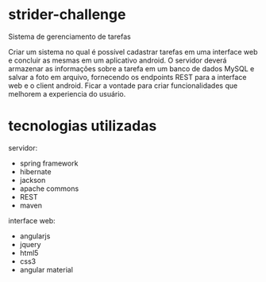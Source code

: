 # strider-challenge
Sistema de gerenciamento de tarefas


Criar um sistema no qual é possível cadastrar tarefas em uma interface web e
concluir as mesmas em um aplicativo android. O servidor deverá armazenar as
informações sobre a tarefa em um banco de dados MySQL e salvar a foto em arquivo,
fornecendo os endpoints REST para a interface web e o client android. Ficar a vontade
para criar funcionalidades que melhorem a experiencia do usuário.

# tecnologias utilizadas
servidor:
* spring framework
* hibernate
* jackson
* apache commons
* REST
* maven


interface web:
* angularjs
* jquery
* html5
* css3
* angular material

